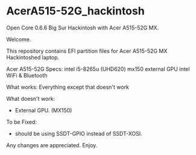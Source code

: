 # AcerA515-52G_hackintosh
Open Core 0.6.6 Big Sur Hackintosh with Acer A515-52G MX.


Welcome.

This repository contains EFI partition files for Acer A515-52G MX Hackintoshed laptop.

Acer A515-52G Specs: 
 intel i5-8265u (UHD620)
 mx150 external GPU
 intel WiFi & Bluetooth

What works:
 Everything except that doesn't work

What doesn't work:
- External GPU. (MX150)

To be Fixed: 
- should be using SSDT-GPIO instead of SSDT-XOSI.

Any changes are appreciated.
Enjoy.
